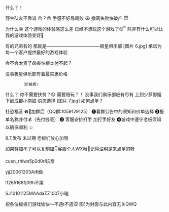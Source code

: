 什么？！

野生队友不靠谱 ☹️？😡
手感不好局局败 😭
撤离失败快破产 😇

为什么😢
这个游戏的体验感这么差
已经不想玩这个游戏了😴
除非有什么可以让我的游戏体验变好🥵

有的兄弟有的
那就是————————————极星俱乐部
[图片 6.jpg]
承诺为每一个客户提供最好的游戏体验

会不会太贵了😱害怕根本付不起？

没事极星俱乐部有着最实惠价格

           （价格表）

什么？
你不需要扶贫？😓
需要陪玩？！
没事我们俱乐部应有尽有
上到少萝御姐
下到成都小南娘
供您选择
[图片 7.jpg]
如何点单？

社恐福音 ☎️🌟加群后（QQ群:1059129125）
❶看群公告中的须知和价单选择
❷报单名称并付💰（先付钱哦）
❸ 客服安排打手 加打手好友
❹游戏中遵守老板须知以确保顺利 ☺️

8.7.发布 未过期 老板们放心加哦

如果群加不了可以复制加👇客服个人WX哦💫记得注明是来点单的呀

cuen_rhlws5p2d0rl玖奈

yjj20061203A闲鱼

l12651681j09h不栠

SJ10101125MAAdaZZ1007小暄


祝各位板板们游戏愉快～不遇t不遇🐭
图1为封面与此内容无关QWQ



